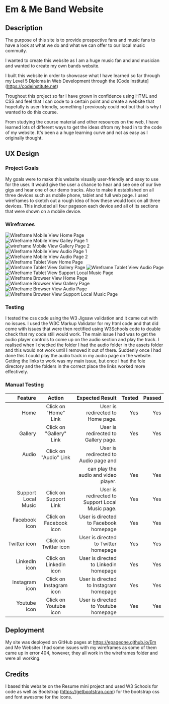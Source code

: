 # Em & Me Band Website 

## Description

The purpose of this site is to provide prospective fans and music fans to have a look at what we do and what we can offer to our local music commuity.

I wanted to create this website as I am a huge music fan and and musician and wanted to create my own bands website.

I built this website in order to showcase what I have learned so far through my Level 5 Diploma in Web Development through the [Code Institute] (<https://codeinstitute.net>)

Troughout this project so far I have grown in confidence using HTML and CSS and feel that I can code to a certain point and create a website that hopefully is user-friendly, something I previously could not but that is why I wanted to do this course.

From studying the course material and other resources on the web, I have learned lots of different ways to get the ideas dfrom my head in to the code of my website. It's been a a huge learning curve and not as easy as I originally thought.

## UX Design

### Project Goals

My goals were to make this website visually user-friendly and easy to use for the user. It would give the user a chance to hear and see one of our live gigs and hear one of our demo tracks. Also to make it established on all three devices such as mobile phone, tablet and full web page.
I used wireframes to sketch out a rough idea of how these would look on all three devices. This included all four pageson each device and all of its sections that were shown on a mobile device.

### Wireframes

![Wireframe Mobile View Home Page](<Home Page Mobile.png>)
![Wireframe Mobile View Galley Page 1](<wireframes/Mobile Wireframe Gallery 1.png>)
![wireframe Mobile View Gallery Page 2](<wireframes/Mobile Wireframe Gallery 2.png>)
![Wireframe Mobile View Audio Page 1](<wireframes/Mobile Wireframe Audio 1.png>)
![Wireframe Mobile View Audio Page 2](<wireframes/Mobile Wireframe Audio 2.png>)
![Wireframe Tablet View Home Page](<wireframes/Tablet Wireframe Home Page.png>)
![Wireframe Tablet View Gallery Page](<wireframes/Tablet Wireframe Gallery.png>)
![Wireframe Tablet View Audio Page](<wireframes/Tablet Wireframe Audio.png>)
![Wireframe Tablet View Support Local Music Page](<Tablet Wireframe Support Local Music.png>)
![Wireframe Browser View Home Page](<WebBrowser Wireframe Home Page.png>)
![Wireframe Browser View Gallery Page](<WebBrowser Wireframe Gallery.png>)
![Wireframe Browser View Audio Page](<WebBrowser Wireframe Audio.png>)
![Wireframe Browser View Support Local Music Page](<WebBrowser Wireframe Support Local Music.png>)

### Testing

I tested the css code using the W3 Jigsaw validation and it came out with no issues. I used the W3C Markup Validator for my html code and that did come with issues that were then rectified using W3Schools code to double check that my code still would work. The main issue I had was to get the audio player controls to come up on the audio section and play the track. I realised when I checked the folder I had the audio folder in the assets folder and this would not work until I removed it out of there. Suddenly once I had done this I could play the audio track in my audio page on the website. Getting the links to work was my main issue, but once I had the foie directory and the folders in the correct place the links worked more effectively. 

### Manual Testing

| Feature                 |  Action                  | Expected Result                                |  Tested             | Passed        |
| -----------------------:|:------------------------:| ----------------------------------------------:|--------------------:|--------------:|
| Home                    | Click on "Home" Link     | User is redirected to Home page.               | Yes                 | Yes           |
| Gallery                 | Click on "Gallery" Link  | User is redirected to Gallery page.            | Yes                 | Yes           |
| Audio                   | Click on "Audio" Link    | User is redirected to Audio page and 
|                         |                          |can play the audio and video player.            | Yes                 | Yes           |
| Support Local Music     | Click on Support Link    | User is redirected to Support Local Music page.| Yes                 | Yes           |
| Facebook icon           | Click on Facebook icon   | User is directed to Facebook homepage          | Yes                 | Yes           |
| Twitter icon            | Click on Twitter icon    | User is directed to Twitter homepage           | Yes                 | Yes           |
| LinkedIn icon           | Click on Linkedin icon   | User is directed to Linkedin homepage          | Yes                 | Yes           |
| Instagram icon          | Click on Instagram icon  | User is directed to Instagram homepage         | Yes                 | Yes           |
| Youtube icon            | Click on Youtube icon    | User is directed to Youtube homepage           | Yes                 | Yes           |

## Deployment
My site was deployed on GitHub pages at https://epageone.github.io/Em and Me Website/
I had some issues with my wireframes as some of them came up in error 404, however, they all work in the wireframes folder and were all working. 

## Credits

I based this website on the Resume mini project and used W3 Schools for code as well as Bootstrap (https://getbootstrap.com) for the bootstrap css and font awesome for the icons. 

